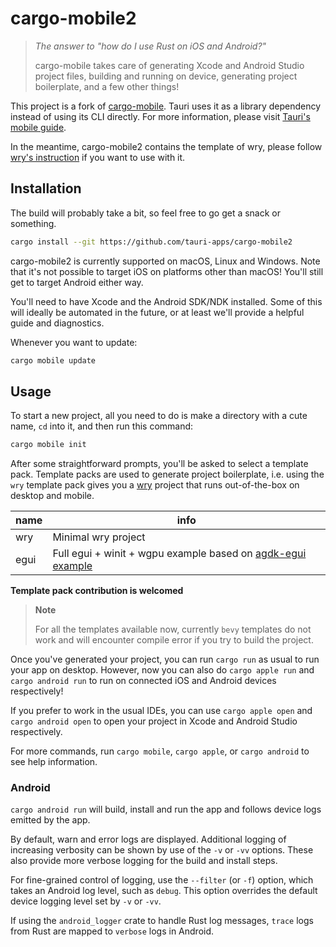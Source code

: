 # cargo-mobile2

> _The answer to "how do I use Rust on iOS and Android?"_
>
> cargo-mobile takes care of generating Xcode and Android Studio project files,
> building and running on device, generating project boilerplate, and a few
> other things!

This project is a fork of
[cargo-mobile](https://github.com/BrainiumLLC/cargo-mobile/). Tauri uses it as a
library dependency instead of using its CLI directly. For more information,
please visit
[Tauri's mobile guide](https://next--tauri.netlify.app/next/mobile/).

In the meantime, cargo-mobile2 contains the template of wry, please follow
[wry's instruction](https://github.com/tauri-apps/wry#android--ios) if you want
to use with it.

## Installation

The build will probably take a bit, so feel free to go get a snack or something.

```bash
cargo install --git https://github.com/tauri-apps/cargo-mobile2
```

cargo-mobile2 is currently supported on macOS, Linux and Windows. Note that it's
not possible to target iOS on platforms other than macOS! You'll still get to
target Android either way.

You'll need to have Xcode and the Android SDK/NDK installed. Some of this will
ideally be automated in the future, or at least we'll provide a helpful guide
and diagnostics.

Whenever you want to update:

```bash
cargo mobile update
```

## Usage

To start a new project, all you need to do is make a directory with a cute name,
`cd` into it, and then run this command:

```bash
cargo mobile init
```

After some straightforward prompts, you'll be asked to select a template pack.
Template packs are used to generate project boilerplate, i.e. using the `wry`
template pack gives you a [wry](https://github.com/tauri-apps/wry) project that
runs out-of-the-box on desktop and mobile.

| name | info                                                                                                                |
| ---- | ------------------------------------------------------------------------------------------------------------------- |
| wry  | Minimal wry project                                                                                                 |
| egui | Full egui + winit + wgpu example based on [agdk-egui example](https://github.com/rust-mobile/rust-android-examples) |

**Template pack contribution is welcomed**

> **Note**
>
> For all the templates available now, currently `bevy` templates do not work
> and will encounter compile error if you try to build the project.

Once you've generated your project, you can run `cargo run` as usual to run your
app on desktop. However, now you can also do `cargo apple run` and
`cargo android run` to run on connected iOS and Android devices respectively!

If you prefer to work in the usual IDEs, you can use `cargo apple open` and
`cargo android open` to open your project in Xcode and Android Studio
respectively.

For more commands, run `cargo mobile`, `cargo apple`, or `cargo android` to see
help information.

### Android

`cargo android run` will build, install and run the app and follows device logs
emitted by the app.

By default, warn and error logs are displayed. Additional logging of increasing
verbosity can be shown by use of the `-v` or `-vv` options. These also provide
more verbose logging for the build and install steps.

For fine-grained control of logging, use the `--filter` (or `-f`) option, which
takes an Android log level, such as `debug`. This option overrides the default
device logging level set by `-v` or `-vv`.

If using the `android_logger` crate to handle Rust log messages, `trace` logs
from Rust are mapped to `verbose` logs in Android.
